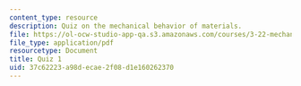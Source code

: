 ```yaml
---
content_type: resource
description: Quiz on the mechanical behavior of materials.
file: https://ol-ocw-studio-app-qa.s3.amazonaws.com/courses/3-22-mechanical-behavior-of-materials-spring-2008/37c62223a98decae2f08d1e160262370_quiz1.pdf
file_type: application/pdf
resourcetype: Document
title: Quiz 1
uid: 37c62223-a98d-ecae-2f08-d1e160262370
---
```

